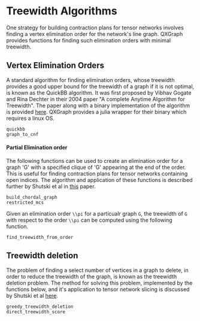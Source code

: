 # Treewidth Algorithms

One strategy for building contraction plans for tensor networks involves finding a vertex 
elimination order for the network's line graph. QXGraph provides functions for finding
such elimination orders with minimal treewidth.

## Vertex Elimination Orders

A standard algorithm for finding elimination orders, whose treewidth provides a good upper
bound for the treewidth of a graph if it is not optimal, is known as the QuickBB algorithm.
It was first proposed by Vibhav Gogate and Rina Dechter in their 2004 paper "A complete 
Anytime Algorithm for Treewidth". The paper along with a binary implementation of the 
algorithm is provided [here](http://www.hlt.utdallas.edu/~vgogate/quickbb.html). QXGraph
provides a julia wrapper for their binary which requires a linux OS.

```@docs
quickbb
graph_to_cnf
```

#### Partial Elimination order

The following functions can be used to create an elimination order for a graph 'G' with a 
specified clique of 'G' appearing at the end of the order. This is useful for finding
contraction plans for tensor networks containing open indices. The algorithm and application
of these functions is described further by Shutski et al in 
[this](https://arxiv.org/abs/1911.12242) paper.

```@docs
build_chordal_graph
restricted_mcs
```

Given an elimination order `\\pi` for a particualr graph `G`, the treewidth of `G` with 
respect to the order `\\pi` can be computed using the following function.

```@docs
find_treewidth_from_order
```

## Treewidth deletion

The problem of finding a select number of vertices in a graph to delete, in order to reduce
the treewidth of the graph, is known as the treewidth deletion problem. The method for 
solving this problem, implemented by the functions below, and it's application to tensor 
network slicing is discussed by Shutski et al [here](https://journals.aps.org/pra/abstract/10.1103/PhysRevA.102.062614).

```@docs
greedy_treewidth_deletion
direct_treewidth_score
```